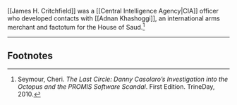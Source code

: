 [[James H. Critchfield]] was a [[Central Intelligence Agency|CIA]] officer who developed contacts with [[Adnan Khashoggi]], an international arms merchant and factotum for the House of Saud.[^1]

---
## Footnotes

[^1]: Seymour, Cheri. *The Last Circle: Danny Casolaro’s Investigation into the Octopus and the PROMIS Software Scandal*. First Edition. TrineDay, 2010.